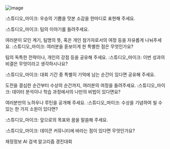 
![image](https://github.com/user-attachments/assets/e936ce9e-d0e7-4dfa-a305-dac4a423d513)


:스튜디오_마이크: 우승의 기쁨을 맛본 소감을 한마디로 표현해 주세요.

:스튜디오_마이크: 팀의 이야기를 들려주세요.

여러분이 모인 계기, 팀명의 뜻, 혹은 개인 참가자로서의 여정 등을 자유롭게 나눠주세요.
:스튜디오_마이크: 여러분을 돋보이게 한 특별한 점은 무엇인가요?

팀의 독특한 전략이나, 개인의 강점 등을 공유해 주세요.
:스튜디오_마이크: 이번 성과의 비결은 무엇이라고 생각하시나요?

:스튜디오_마이크: 대회 기간 중 특별히 기억에 남는 순간이 있다면 공유해 주세요.

도전을 결심한 순간부터 수상의 순간까지, 여러분의 여정을 들려주세요.
:스튜디오_마이크: 데이터 분석이나 학습 과정에서의 나만의 비법이 있다면요?

여러분만의 노하우나 루틴을 공개해 주세요.
:스튜디오_마이크: 수상을 기념하여 빌 수 있는 한 가지 소원이 있다면?

:스튜디오_마이크: 앞으로의 목표와 꿈을 말씀해 주세요.

:스튜디오_마이크: 데이콘 커뮤니티에 바라는 점이 있다면 무엇인가요?



재정정보 AI 검색 알고리즘 경진대회 
